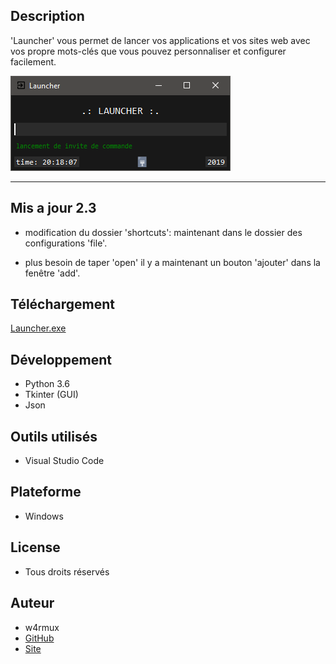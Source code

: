 ## Description
'Launcher' vous permet de lancer vos applications et vos
sites web avec vos propre mots-clés que vous pouvez personnaliser et configurer 
facilement.

![screenshot](launcher/img/Capture.png)

---

## Mis a jour 2.3
- modification du dossier 'shortcuts': maintenant dans le dossier des
  configurations 'file'.

- plus besoin de taper 'open' il y a maintenant un bouton 'ajouter' dans la
  fenêtre 'add'.

## Téléchargement
[Launcher.exe](https://github.com/quentinhouillon/launcher/releases/download/2.3/Launcher-Setup.exe)

## Développement
- Python 3.6
- Tkinter (GUI)
- Json

## Outils utilisés
- Visual Studio Code

## Plateforme
- Windows

## License
- Tous droits réservés

## Auteur
- w4rmux
- [GitHub](https://github.com/quentinhouillon/)
- [Site](https://quentinhouillon.github.io/w4rmux/)

